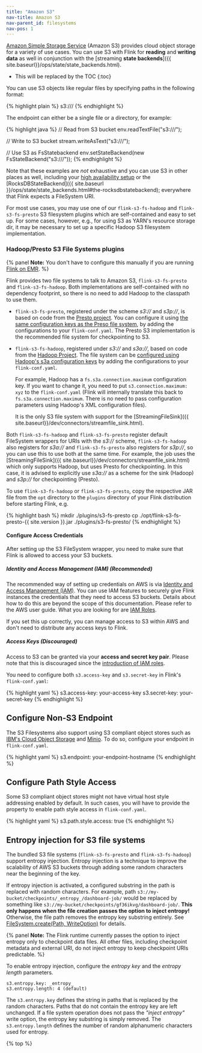 ```yaml
---
title: "Amazon S3"
nav-title: Amazon S3
nav-parent_id: filesystems
nav-pos: 1
---
```

<!--
Licensed to the Apache Software Foundation (ASF) under one
or more contributor license agreements.  See the NOTICE file
distributed with this work for additional information
regarding copyright ownership.  The ASF licenses this file
to you under the Apache License, Version 2.0 (the
"License"); you may not use this file except in compliance
with the License.  You may obtain a copy of the License at

  http://www.apache.org/licenses/LICENSE-2.0

Unless required by applicable law or agreed to in writing,
software distributed under the License is distributed on an
"AS IS" BASIS, WITHOUT WARRANTIES OR CONDITIONS OF ANY
KIND, either express or implied.  See the License for the
specific language governing permissions and limitations
under the License.
-->

[Amazon Simple Storage Service](http://aws.amazon.com/s3/) (Amazon S3) provides cloud object storage for a variety of use cases. You can use S3 with Flink for **reading** and **writing data** as well in conjunction with the [streaming **state backends**]({{ site.baseurl}}/ops/state/state_backends.html).

* This will be replaced by the TOC
{:toc}

You can use S3 objects like regular files by specifying paths in the following format:

{% highlight plain %}
s3://<your-bucket>/<endpoint>
{% endhighlight %}

The endpoint can either be a single file or a directory, for example:

{% highlight java %}
// Read from S3 bucket
env.readTextFile("s3://<bucket>/<endpoint>");

// Write to S3 bucket
stream.writeAsText("s3://<bucket>/<endpoint>");

// Use S3 as FsStatebackend
env.setStateBackend(new FsStateBackend("s3://<your-bucket>/<endpoint>"));
{% endhighlight %}

Note that these examples are *not* exhaustive and you can use S3 in other places as well, including your [high availability setup](../jobmanager_high_availability.html) or the [RocksDBStateBackend]({{ site.baseurl }}/ops/state/state_backends.html#the-rocksdbstatebackend); everywhere that Flink expects a FileSystem URI.

For most use cases, you may use one of our `flink-s3-fs-hadoop` and `flink-s3-fs-presto` S3 filesystem plugins which are self-contained and easy to set up.
For some cases, however, e.g., for using S3 as YARN's resource storage dir, it may be necessary to set up a specific Hadoop S3 filesystem implementation.

### Hadoop/Presto S3 File Systems plugins

{% panel **Note:** You don't have to configure this manually if you are running [Flink on EMR](https://docs.aws.amazon.com/emr/latest/ReleaseGuide/emr-flink.html). %}

Flink provides two file systems to talk to Amazon S3, `flink-s3-fs-presto` and `flink-s3-fs-hadoop`.
Both implementations are self-contained with no dependency footprint, so there is no need to add Hadoop to the classpath to use them.

  - `flink-s3-fs-presto`, registered under the scheme *s3://* and *s3p://*, is based on code from the [Presto project](https://prestodb.io/).
  You can configure it using [the same configuration keys as the Preso file system](https://prestodb.io/docs/0.187/connector/hive.html#amazon-s3-configuration), by adding the configurations to your `flink-conf.yaml`. The Presto S3 implementation is the recommended file system for checkpointing to S3.

  - `flink-s3-fs-hadoop`, registered under *s3://* and *s3a://*, based on code from the [Hadoop Project](https://hadoop.apache.org/).
  The file system can be [configured using Hadoop's s3a configuration keys](https://hadoop.apache.org/docs/stable/hadoop-aws/tools/hadoop-aws/index.html#S3A) by adding the configurations to your `flink-conf.yaml`. 
  
     For example, Hadoop has a `fs.s3a.connection.maximum` configuration key. If you want to change it, you need to put `s3.connection.maximum: xyz` to the `flink-conf.yaml` (Flink will internally translate this back to `fs.s3a.connection.maximum`. There is no need to pass configuration parameters using Hadoop's XML configuration files).
  
    It is the only S3 file system with support for the [StreamingFileSink]({{ site.baseurl}}/dev/connectors/streamfile_sink.html).
  

Both `flink-s3-fs-hadoop` and `flink-s3-fs-presto` register default FileSystem
wrappers for URIs with the *s3://* scheme, `flink-s3-fs-hadoop` also registers
for *s3a://* and `flink-s3-fs-presto` also registers for *s3p://*, so you can
use this to use both at the same time.
For example, the job uses the [StreamingFileSink]({{ site.baseurl}}/dev/connectors/streamfile_sink.html) which only supports Hadoop, but uses Presto for checkpointing.
In this case, it is advised to explicitly use *s3a://* as a scheme for the sink (Hadoop) and *s3p://* for checkpointing (Presto).

To use `flink-s3-fs-hadoop` or `flink-s3-fs-presto`, copy the respective JAR file from the `opt` directory to the `plugins` directory of your Flink distribution before starting Flink, e.g.

{% highlight bash %}
mkdir ./plugins/s3-fs-presto
cp ./opt/flink-s3-fs-presto-{{ site.version }}.jar ./plugins/s3-fs-presto/
{% endhighlight %}

#### Configure Access Credentials

After setting up the S3 FileSystem wrapper, you need to make sure that Flink is allowed to access your S3 buckets.

##### Identity and Access Management (IAM) (Recommended)

The recommended way of setting up credentials on AWS is via [Identity and Access Management (IAM)](http://docs.aws.amazon.com/IAM/latest/UserGuide/introduction.html). You can use IAM features to securely give Flink instances the credentials that they need to access S3 buckets. Details about how to do this are beyond the scope of this documentation. Please refer to the AWS user guide. What you are looking for are [IAM Roles](http://docs.aws.amazon.com/AWSEC2/latest/UserGuide/iam-roles-for-amazon-ec2.html).

If you set this up correctly, you can manage access to S3 within AWS and don't need to distribute any access keys to Flink.

##### Access Keys (Discouraged)

Access to S3 can be granted via your **access and secret key pair**. Please note that this is discouraged since the [introduction of IAM roles](https://blogs.aws.amazon.com/security/post/Tx1XG3FX6VMU6O5/A-safer-way-to-distribute-AWS-credentials-to-EC2).

You need to configure both `s3.access-key` and `s3.secret-key`  in Flink's  `flink-conf.yaml`:

{% highlight yaml %}
s3.access-key: your-access-key
s3.secret-key: your-secret-key
{% endhighlight %}

## Configure Non-S3 Endpoint

The S3 Filesystems also support using S3 compliant object stores such as [IBM's Cloud Object Storage](https://www.ibm.com/cloud/object-storage) and [Minio](https://min.io/).
To do so, configure your endpoint in `flink-conf.yaml`.

{% highlight yaml %}
s3.endpoint: your-endpoint-hostname
{% endhighlight %}

## Configure Path Style Access

Some S3 compliant object stores might not have virtual host style addressing enabled by default. In such cases, you will have to provide the property to enable path style access in `flink-conf.yaml`.

{% highlight yaml %}
s3.path.style.access: true
{% endhighlight %}

## Entropy injection for S3 file systems

The bundled S3 file systems (`flink-s3-fs-presto` and `flink-s3-fs-hadoop`) support entropy injection. Entropy injection is
a technique to improve the scalability of AWS S3 buckets through adding some random characters near the beginning of the key.

If entropy injection is activated, a configured substring in the path is replaced with random characters. For example, path
`s3://my-bucket/checkpoints/_entropy_/dashboard-job/` would be replaced by something like `s3://my-bucket/checkpoints/gf36ikvg/dashboard-job/`.
**This only happens when the file creation passes the option to inject entropy!**
Otherwise, the file path removes the entropy key substring entirely. See [FileSystem.create(Path, WriteOption)](https://ci.apache.org/projects/flink/flink-docs-release-1.6/api/java/org/apache/flink/core/fs/FileSystem.html#create-org.apache.flink.core.fs.Path-org.apache.flink.core.fs.FileSystem.WriteOptions-)
for details.

{% panel **Note:** The Flink runtime currently passes the option to inject entropy only to checkpoint data files. All other files, including checkpoint metadata and external URI, do not inject entropy to keep checkpoint URIs predictable. %}

To enable entropy injection, configure the *entropy key* and the *entropy length* parameters.

```
s3.entropy.key: _entropy_
s3.entropy.length: 4 (default)

```

The `s3.entropy.key` defines the string in paths that is replaced by the random characters. Paths that do not contain the entropy key are left unchanged.
If a file system operation does not pass the *"inject entropy"* write option, the entropy key substring is simply removed.
The `s3.entropy.length` defines the number of random alphanumeric characters used for entropy.

{% top %}

